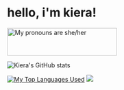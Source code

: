 <h1>hello, i'm kiera!</h1>
<a>
  <img src="https://pronouns.vercel.app/she/her?gradient=earthly" width="256" height="64" alt="My pronouns are she/her">
</a>

![Kiera's GitHub stats](https://github-readme-stats.vercel.app/api?username=kierawr&theme=onedark&show_icons=true)

[![My Top Languages Used](https://github-readme-stats.vercel.app/api/top-langs/?username=kierawr&layout=compact&theme=onedark)](https://github.com/kierawr/github-readme-stats) <img src="https://media2.giphy.com/media/y93slPbDMdeXJQONHa/giphy.gif">
